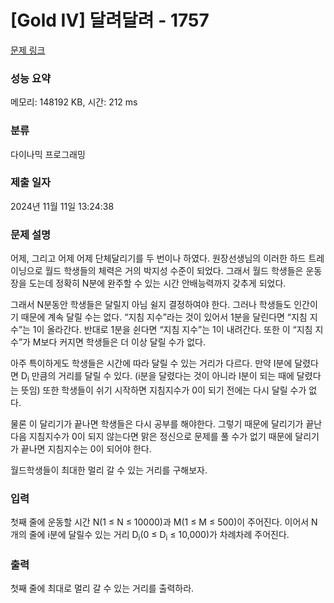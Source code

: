 # [Gold IV] 달려달려 - 1757 

[문제 링크](https://www.acmicpc.net/problem/1757) 

### 성능 요약

메모리: 148192 KB, 시간: 212 ms

### 분류

다이나믹 프로그래밍

### 제출 일자

2024년 11월 11일 13:24:38

### 문제 설명

<p>어제, 그리고 어제 어제 단체달리기를 두 번이나 하였다. 원장선생님의 이러한 하드 트레이닝으로 월드 학생들의 체력은 거의 박지성 수준이 되었다. 그래서 월드 학생들은 운동장을 도는데 정확히 N분에 완주할 수 있는 시간 안배능력까지 갖추게 되었다.</p>

<p>그래서 N분동안 학생들은 달릴지 아님 쉴지 결정하여야 한다. 그러나 학생들도 인간이기 때문에 계속 달릴 수는 없다. “지침 지수”라는 것이 있어서 1분을 달린다면 “지침 지수”는 1이 올라간다. 반대로 1분을 쉰다면 “지침 지수”는 1이 내려간다. 또한 이 “지침 지수”가 M보다 커지면 학생들은 더 이상 달릴 수가 없다.</p>

<p>아주 특이하게도 학생들은 시간에 따라 달릴 수 있는 거리가 다르다. 만약 I분에 달렸다면 D<sub>i</sub> 만큼의 거리를 달릴 수 있다. (i분을 달렸다는 것이 아니라 I분이 되는 때에 달렸다는 뜻임) 또한 학생들이 쉬기 시작하면 지침지수가 0이 되기 전에는 다시 달릴 수가 없다.</p>

<p>물론 이 달리기가 끝나면 학생들은 다시 공부를 해야한다. 그렇기 때문에 달리기가 끝난다음 지침지수가 0이 되지 않는다면 맑은 정신으로 문제를 풀 수가 없기 때문에 달리기가 끝나면 지침지수는 0이 되어야 한다.</p>

<p>월드학생들이 최대한 멀리 갈 수 있는 거리를 구해보자.</p>

### 입력 

 <p>첫째 줄에 운동할 시간 N(1 ≤ N ≤ 10000)과 M(1 ≤ M ≤ 500)이 주어진다. 이어서 N개의 줄에 i분에 달릴수 있는 거리 D<sub>i</sub>(0 ≤ D<sub>i</sub> ≤ 10,000)가 차례차례 주어진다.</p>

### 출력 

 <p>첫째 줄에 최대로 멀리 갈 수 있는 거리를 출력하라.</p>

